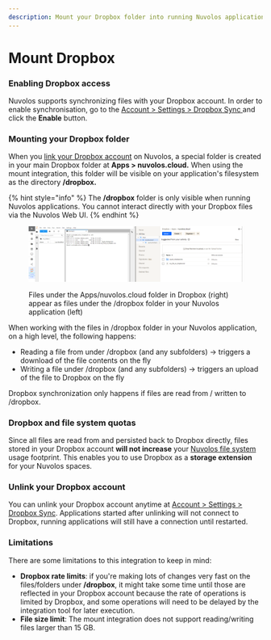```yaml
---
description: Mount your Dropbox folder into running Nuvolos applications
---
```


# Mount Dropbox

### Enabling Dropbox access

Nuvolos supports synchronizing files with your Dropbox account. In order to enable synchronisation, go to the [Account >  Settings > Dropbox Sync ](https://az.nuvolos.cloud/user/settings/dropbox) and click the **Enable** button.&#x20;

### Mounting your Dropbox folder

When you [link your Dropbox account](synchronize-with-dropbox.md#link-your-dropbox-account) on Nuvolos, a special folder is created in your main Dropbox folder at **Apps > nuvolos.cloud.** When using the mount integration, this folder will be visible on your application's filesystem as the directory **/dropbox.**

{% hint style="info" %}
The **/dropbox** folder is only visible when running Nuvolos applications. You cannot interact directly with your Dropbox files via the Nuvolos Web UI.
{% endhint %}

<figure><img src="../../.gitbook/assets/image (116).png" alt=""><figcaption><p>Files under the Apps/nuvolos.cloud folder in Dropbox (right) appear as files under the /dropbox folder in your Nuvolos application (left)</p></figcaption></figure>

When working with the files in /dropbox folder in your Nuvolos application, on a high level, the following happens:

* Reading a file from under /dropbox (and any subfolders) -> triggers a download of the file contents on the fly
* Writing a file under /dropbox (and any subfolders) -> triggers an upload of the file to Dropbox  on the fly

Dropbox synchronization only happens if files are read from / written to /dropbox.

### Dropbox and file system quotas

Since all files are read from and persisted back to Dropbox directly, files stored in your Dropbox account **will not increase** your [Nuvolos file system](./#nuvolos-file-system-nfs) usage footprint. This enables you to use Dropbox as a **storage extension** for your Nuvolos spaces.

### Unlink your Dropbox account

You can unlink your Dropbox account anytime at [Account >  Settings > Dropbox Sync](https://az.nuvolos.cloud/user/settings/dropbox). Applications started after unlinking will not connect to Dropbox, running applications will still have a connection until restarted.

### Limitations

There are some limitations to this integration to keep in mind:

* **Dropbox rate limits**: if you're making lots of changes very fast on the files/folders under **/dropbox**, it might take some time until those are reflected in your Dropbox account because the rate of operations is limited by Dropbox, and some operations will need to be delayed by the integration tool for later execution.
* **File size limit**: The mount integration does not support reading/writing files larger than 15 GB.

